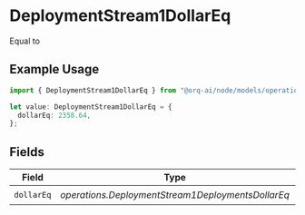 # DeploymentStream1DollarEq

Equal to

## Example Usage

```typescript
import { DeploymentStream1DollarEq } from "@orq-ai/node/models/operations";

let value: DeploymentStream1DollarEq = {
  dollarEq: 2358.64,
};
```

## Fields

| Field                                             | Type                                              | Required                                          | Description                                       |
| ------------------------------------------------- | ------------------------------------------------- | ------------------------------------------------- | ------------------------------------------------- |
| `dollarEq`                                        | *operations.DeploymentStream1DeploymentsDollarEq* | :heavy_check_mark:                                | N/A                                               |